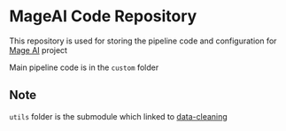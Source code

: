 # MageAI Code Repository

This repository is used for storing the pipeline code and configuration for [Mage AI](https://github.com/mage-ai/mage-ai) project

Main pipeline code is in the `custom` folder

## Note

`utils` folder is the submodule which linked to [data-cleaning](https://github.com/TranscriptomeDB-CU-Project/data-cleaning)